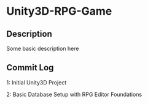 # Unity3D-RPG-Game

Description
-----------

Some basic description here

Commit Log
-----------

1: Initial Unity3D Project

2: Basic Database Setup with RPG Editor Foundations
